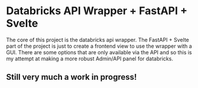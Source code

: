 # Databricks API Wrapper + FastAPI + Svelte

The core of this project is the databricks api wrapper.  The FastAPI + Svelte part of the project is just to create a frontend view to use the wrapper with a GUI. There are some options that are only available via the API and so this is my attempt at making a more robust Admin/API panel for databricks.

## Still very much a work in progress! 
